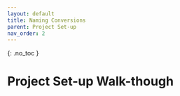 ```yaml
---
layout: default
title: Naming Conversions
parent: Project Set-up
nav_order: 2
---
```


{: .no_toc }

#  Project Set-up Walk-though

